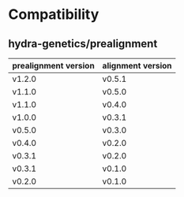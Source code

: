 # Compatibility
## hydra-genetics/prealignment

| prealignment version | alignment version |
| --- | --- |
| v1.2.0 | v0.5.1 |
| v1.1.0 | v0.5.0 | 
| v1.1.0 | v0.4.0 |
| v1.0.0 | v0.3.1 |
| v0.5.0 | v0.3.0 |
| v0.4.0 | v0.2.0 |
| v0.3.1 | v0.2.0 |
| v0.3.1 | v0.1.0 |
| v0.2.0 | v0.1.0 |
